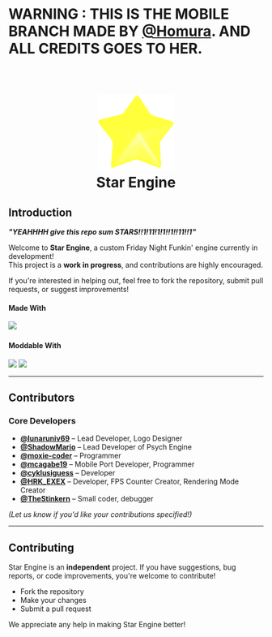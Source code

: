 # WARNING : THIS IS THE MOBILE BRANCH MADE BY [@Homura](https://github.com/HomuHomu833). AND ALL CREDITS GOES TO HER.

<h1 align="center">
  <br>
  <a href="https://github.com/SyncGit12/Star-Engine">
    <img src="/art/iconOG.png" alt="Star Engine" width="150">
  </a>
  <br>
  <b>Star Engine</b>
  <br>
</h1>

## Introduction

**_"YEAHHHH give this repo sum STARS!!1!11!1!1!!1!!11!!1"_**

Welcome to **Star Engine**, a custom Friday Night Funkin' engine currently in development!  
This project is a **work in progress**, and contributions are highly encouraged.  

If you're interested in helping out, feel free to fork the repository, submit pull requests, or suggest improvements!  

#### Made With
<img src="https://img.shields.io/badge/-HAXE-262626.svg?logo=haxe&style=for-the-badge">

#### Moddable With
<img src="https://img.shields.io/badge/LUA-262626?style=for-the-badge&logo=lua"> <img src="https://img.shields.io/badge/-HAXE-262626.svg?logo=haxe&style=for-the-badge">

---

## Contributors

### Core Developers
- **[@lunaruniv69](https://github.com/SyncGit12)** – Lead Developer, Logo Designer  
- **[@ShadowMario](https://github.com/ShadowMario)** – Lead Developer of Psych Engine  
- **[@moxie-coder](https://github.com/moxie-coder)** – Programmer  
- **[@mcagabe19](https://github.com/mcagabe19)** – Mobile Port Developer, Programmer  
- **[@cyklusiguess](https://github.com/cyklusiguess)** – Developer  
- **[@HRK_EXEX](https://www.youtube.com/@hk.3x3x2nd3)** – Developer, FPS Counter Creator, Rendering Mode Creator
- **[@TheStinkern](https://stinkernn.carrd.co/)** – Small coder, debugger

_(Let us know if you'd like your contributions specified!)_  

---

## Contributing

Star Engine is an **independent** project. If you have suggestions, bug reports, or code improvements, you're welcome to contribute!  

- Fork the repository  
- Make your changes  
- Submit a pull request  

We appreciate any help in making Star Engine better!
